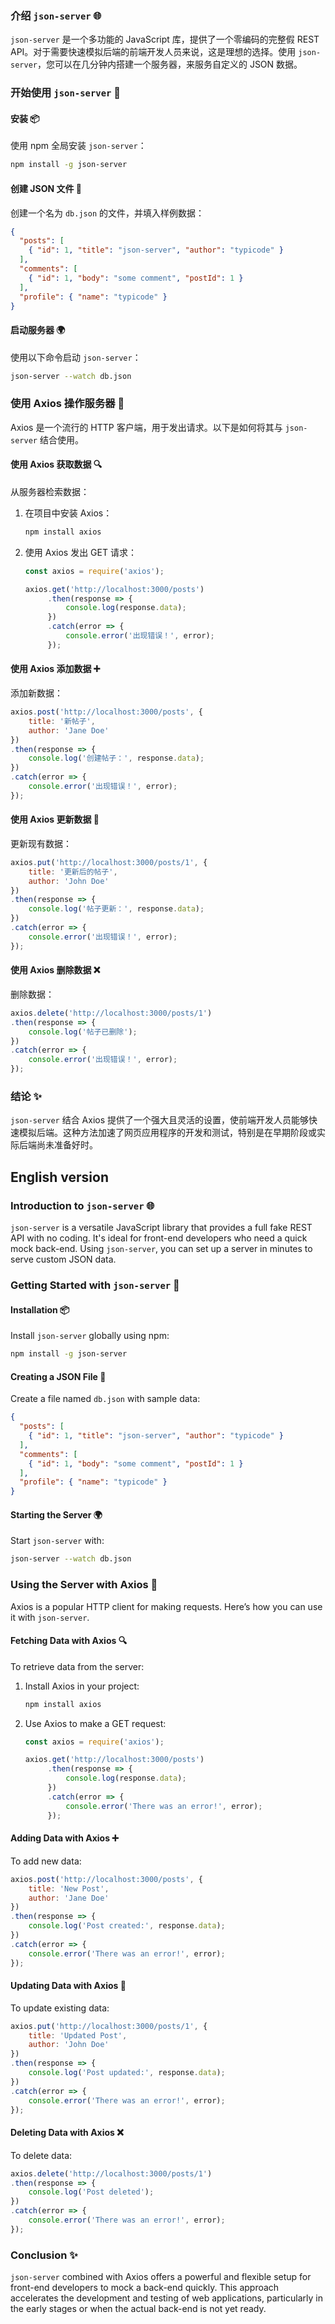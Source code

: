 ### 介绍 `json-server` 🌐

`json-server` 是一个多功能的 JavaScript 库，提供了一个零编码的完整假 REST API。对于需要快速模拟后端的前端开发人员来说，这是理想的选择。使用 `json-server`，您可以在几分钟内搭建一个服务器，来服务自定义的 JSON 数据。

### 开始使用 `json-server` 🚀

#### 安装 📦

使用 npm 全局安装 `json-server`：

```bash
npm install -g json-server
```

#### 创建 JSON 文件 📄

创建一个名为 `db.json` 的文件，并填入样例数据：

```json
{
  "posts": [
    { "id": 1, "title": "json-server", "author": "typicode" }
  ],
  "comments": [
    { "id": 1, "body": "some comment", "postId": 1 }
  ],
  "profile": { "name": "typicode" }
}
```

#### 启动服务器 🌍

使用以下命令启动 `json-server`：

```bash
json-server --watch db.json
```

### 使用 Axios 操作服务器 🔄

Axios 是一个流行的 HTTP 客户端，用于发出请求。以下是如何将其与 `json-server` 结合使用。

#### 使用 Axios 获取数据 🔍

从服务器检索数据：

1. 在项目中安装 Axios：

   ```bash
   npm install axios
   ```

2. 使用 Axios 发出 GET 请求：

   ```javascript
   const axios = require('axios');

   axios.get('http://localhost:3000/posts')
        .then(response => {
            console.log(response.data);
        })
        .catch(error => {
            console.error('出现错误！', error);
        });
   ```

#### 使用 Axios 添加数据 ➕

添加新数据：

```javascript
axios.post('http://localhost:3000/posts', {
    title: '新帖子',
    author: 'Jane Doe'
})
.then(response => {
    console.log('创建帖子：', response.data);
})
.catch(error => {
    console.error('出现错误！', error);
});
```

#### 使用 Axios 更新数据 🔄

更新现有数据：

```javascript
axios.put('http://localhost:3000/posts/1', {
    title: '更新后的帖子',
    author: 'John Doe'
})
.then(response => {
    console.log('帖子更新：', response.data);
})
.catch(error => {
    console.error('出现错误！', error);
});
```

#### 使用 Axios 删除数据 ❌

删除数据：

```javascript
axios.delete('http://localhost:3000/posts/1')
.then(response => {
    console.log('帖子已删除');
})
.catch(error => {
    console.error('出现错误！', error);
});
```

### 结论 ✨

`json-server` 结合 Axios 提供了一个强大且灵活的设置，使前端开发人员能够快速模拟后端。这种方法加速了网页应用程序的开发和测试，特别是在早期阶段或实际后端尚未准备好时。


## English version
### Introduction to `json-server` 🌐

`json-server` is a versatile JavaScript library that provides a full fake REST API with no coding. It's ideal for front-end developers who need a quick mock back-end. Using `json-server`, you can set up a server in minutes to serve custom JSON data.

### Getting Started with `json-server` 🚀

#### Installation 📦

Install `json-server` globally using npm:

```bash
npm install -g json-server
```

#### Creating a JSON File 📄

Create a file named `db.json` with sample data:

```json
{
  "posts": [
    { "id": 1, "title": "json-server", "author": "typicode" }
  ],
  "comments": [
    { "id": 1, "body": "some comment", "postId": 1 }
  ],
  "profile": { "name": "typicode" }
}
```

#### Starting the Server 🌍

Start `json-server` with:

```bash
json-server --watch db.json
```

### Using the Server with Axios 🔄

Axios is a popular HTTP client for making requests. Here’s how you can use it with `json-server`.

#### Fetching Data with Axios 🔍

To retrieve data from the server:

1. Install Axios in your project:

   ```bash
   npm install axios
   ```

2. Use Axios to make a GET request:

   ```javascript
   const axios = require('axios');

   axios.get('http://localhost:3000/posts')
        .then(response => {
            console.log(response.data);
        })
        .catch(error => {
            console.error('There was an error!', error);
        });
   ```

#### Adding Data with Axios ➕

To add new data:

```javascript
axios.post('http://localhost:3000/posts', {
    title: 'New Post',
    author: 'Jane Doe'
})
.then(response => {
    console.log('Post created:', response.data);
})
.catch(error => {
    console.error('There was an error!', error);
});
```

#### Updating Data with Axios 🔄

To update existing data:

```javascript
axios.put('http://localhost:3000/posts/1', {
    title: 'Updated Post',
    author: 'John Doe'
})
.then(response => {
    console.log('Post updated:', response.data);
})
.catch(error => {
    console.error('There was an error!', error);
});
```

#### Deleting Data with Axios ❌

To delete data:

```javascript
axios.delete('http://localhost:3000/posts/1')
.then(response => {
    console.log('Post deleted');
})
.catch(error => {
    console.error('There was an error!', error);
});
```

### Conclusion ✨

`json-server` combined with Axios offers a powerful and flexible setup for front-end developers to mock a back-end quickly. This approach accelerates the development and testing of web applications, particularly in the early stages or when the actual back-end is not yet ready.